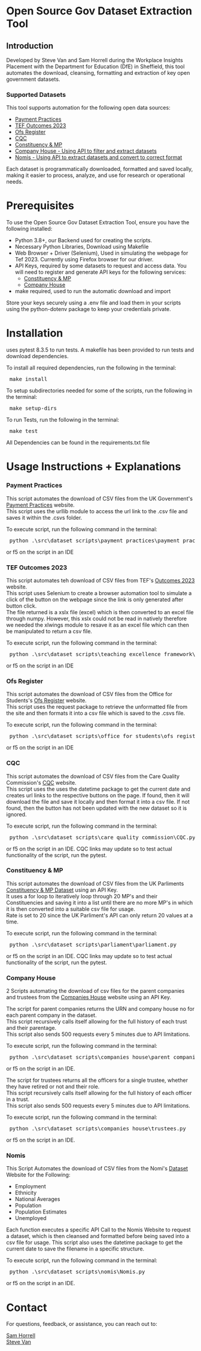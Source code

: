 # Open Source Gov Dataset Extraction Tool

## Introduction 
Developed by Steve Van and Sam Horrell during the Workplace Insights Placement with the Department for Education (DfE) in Sheffield, this tool automates the download, cleansing, formatting and extraction of key open government datasets.

### Supported Datasets
This tool supports automation for the following open data sources:
- [Payment Practices](https://check-payment-practices.service.gov.uk/export/)
- [TEF Outcomes 2023](https://tef2023.officeforstudents.org.uk/)
- [Ofs Register](https://www.officeforstudents.org.uk/for-providers/regulatory-resources/the-ofs-register/#/)
- [CQC](https://www.cqc.org.uk/about-us/transparency/using-cqc-data)
- [Constituency & MP](https://developer.parliament.uk/)
- [Company House - Using API to filter and extract datasets](https://developer.company-information.service.gov.uk/overview)
- [Nomis - Using API to extract datasets and convert to correct format](https://www.nomisweb.co.uk/api/v01/help)

Each dataset is programmatically downloaded, formatted and saved locally, making it easier to process, analyze, and use for research or operational needs.

# Prerequisites
To use the Open Source Gov Dataset Extraction Tool, ensure you have the following installed:
- Python 3.8+, our Backend used for creating the scripts.
- Necessary Python Libraries, Download using Makefile
- Web Browser + Driver (Selenium), Used in simulating the webpage for Tef 2023. Currently using Firefox browser for our driver.
- API Keys, required by some datasets to request and access data. You will need to register and generate API keys for the following services:
    - [Constituency & MP](https://developer.parliament.uk/)
    - [Company House](https://developer.company-information.service.gov.uk/overview)
- make required, used to run the automatic download and import
  
 Store your keys securely using a .env file and load them in your scripts using the python-dotenv package to keep your credentials private.

# Installation 
uses pytest 8.3.5 to run tests.
A makefile has been provided to run tests and download dependencies. <br/>

To install all required dependencies, run the following in the terminal:
<pre> make install </pre>

To setup subdirectories needed for some of the scripts, run the following in the terminal:
<pre> make setup-dirs </pre>

To run Tests, run the following in the terminal:
<pre> make test </pre>

All Dependencies can be found in the requirements.txt file



<Talk about Makefile and downloads here>

# Usage Instructions + Explanations
 ### Payment Practices
 This script automates the download of CSV files from the UK Government's [Payment Practices](https://check-payment-practices.service.gov.uk/export/) website. <br/>
 This script uses the urllib module to access the url link to the .csv file and saves it within the .csvs folder.

 To execute script, run the following command in the terminal:
  <pre> python .\src\dataset_scripts\payment_practices\payment_practices.py </pre>
 or f5 on the script in an IDE

 ### TEF Outcomes 2023
  This script automates teh download of CSV files from TEF's [Outcomes 2023](https://tef2023.officeforstudents.org.uk/) website. <br/>
  This script uses Selenium to create a browser automation tool to simulate a click of the button on the webpage since the link is only generated after button click. <br/>
  The file returned is a xslx file (excel) which is then converted to an excel file through numpy. However, this xslx could not be read in natively therefore we needed the xlwings module to resave it as an excel file which can then be manipulated to return a csv file.

  To execute script, run the following command in the terminal:
  <pre> python .\src\dataset_scripts\teaching_excellence_framework\tef_2024.py</pre>
 or f5 on the script in an IDE

### Ofs Register 
This script automates the download of CSV files from the Office for Students's [Ofs Register](https://www.officeforstudents.org.uk/for-providers/regulatory-resources/the-ofs-register/#/) website. <br/>
This script uses the request package to retrieve the unformatted file from the site and then formats it into a csv file which is saved to the .csvs file.

 To execute script, run the following command in the terminal:
  <pre> python .\src\dataset_scripts\office_for_students\ofs_register.py</pre>
 or f5 on the script in an IDE

 ### CQC 
 This script automates the download of CSV files from the Care Quality Commission's [CQC](https://www.cqc.org.uk/about-us/transparency/using-cqc-data) website. <br/>
 This script uses the uses the datetime package to get the current date and creates url links to the respective buttons on the page. If found, then it will download the 
 file and save it locally and then format it into a csv file. If not found, then the button has not been updated with the new dataset so it is ignored.

 To execute script, run the following command in the terminal:
   <pre> python .\src\dataset_scripts\care_quality_commission\CQC.py </pre>
 or f5 on the script in an IDE. CQC links may update so to test actual functionality of the script, run the pytest.

 ### Constituency & MP 
 This script automates the download of CSV files from the UK Parliments [Constituency & MP Dataset](https://developer.parliament.uk/) using an API Key. <br/>
 It uses a for loop to iteratively loop through 20 MP's and their Constituencies and saving it into a list until there are no more MP's in which it is then converted into a suitable csv file for usage. <br/>
 Rate is set to 20 since the UK Parliment's API can only return 20 values at a time.

 To execute script, run the following command in the terminal:
   <pre> python .\src\dataset_scripts\parliament\parliament.py </pre>
 or f5 on the script in an IDE. CQC links may update so to test actual functionality of the script, run the pytest.

 ### Company House 
 2 Scripts automating the download of csv files for the parent companies and trustees from the [Companies House](https://developer.company-information.service.gov.uk/overview) website using an API Key. 

 The script for parent companies returns the URN and company house no for each parent company in the dataset. <br/>
 This script recursively calls itself allowing for the full history of each trust and their parentage. <br/>
 This script also sends 500 requests every 5 minutes due to API limitations.

  To execute script, run the following command in the terminal:
   <pre> python .\src\dataset_scripts\companies_house\parent_companies.py</pre>
 or f5 on the script in an IDE.

 The script for trustees returns all the officers for a single trustee, whether they have retired or not and their role. <br/>
 This script recursively calls itself allowing for the full history of each officer in a trust. <br/>
 This script also sends 500 requests every 5 minutes due to API limitations.

  To execute script, run the following command in the terminal:
   <pre> python .\src\dataset_scripts\companies_house\trustees.py</pre>
 or f5 on the script in an IDE.

 ### Nomis 
 This Script Automates the download of CSV files from the Nomi's [Dataset](https://www.nomisweb.co.uk/sources) Website for the Following:
 - Employment
 - Ethnicity
 - National Averages
 - Population
 - Population Estimates
 - Unemployed

Each function executes a specific API Call to the Nomis Website to request a dataset, which is then cleansed and formatted before being saved into a csv file for usage.
This script also uses the datetime package to get the current date to save the filename in a specific structure. 


 To execute script, run the following command in the terminal:
   <pre> python .\src\dataset_scripts\nomis\Nomis.py </pre>
 or f5 on the script in an IDE.



 # Contact 
 For questions, feedback, or assistance, you can reach out to:

[Sam Horrell](https://github.com/shorrell1) <br/>
[Steve Van](https://github.com/STVN-afk)

 


 


 



